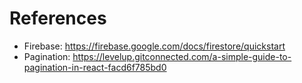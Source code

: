 # References
- Firebase: https://firebase.google.com/docs/firestore/quickstart
- Pagination: https://levelup.gitconnected.com/a-simple-guide-to-pagination-in-react-facd6f785bd0
